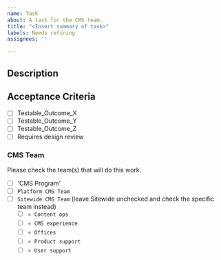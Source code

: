 ```yaml
---
name: Task
about: A task for the CMS team.
title: "<Insert summary of task>"
labels: Needs refining
assignees: ''

---
```


## Description


## Acceptance Criteria
- [ ] Testable_Outcome_X
- [ ] Testable_Outcome_Y
- [ ] Testable_Outcome_Z
- [ ] Requires design review

### CMS Team
Please check the team(s) that will do this work. 

- [ ] 'CMS Program'
- [ ] `Platform CMS Team`
- [ ] `Sitewide CMS Team` (leave Sitewide unchecked and check the specific team instead)
  - [ ] `⭐️ Content ops`
  - [ ] `⭐️ CMS experience`
  - [ ] `⭐️ Offices`
  - [ ] `⭐️ Product support`
  - [ ] `⭐️ User support`
